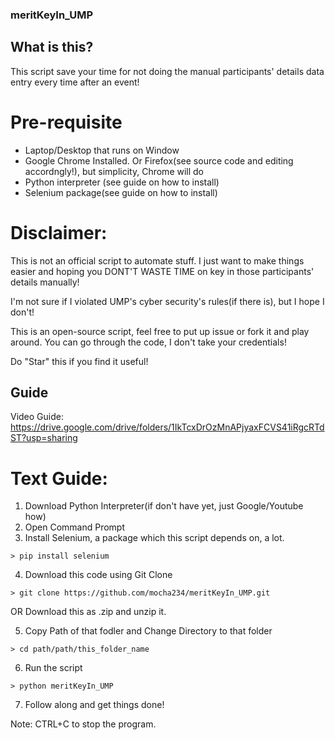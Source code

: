 ### meritKeyIn_UMP

## What is this?
This script save your time for not doing the manual participants' details data entry every time after an event!

# Pre-requisite 
- Laptop/Desktop that runs on Window
- Google Chrome Installed. Or Firefox(see source code and editing accordngly!), but simplicity, Chrome will do
- Python interpreter (see guide on how to install)
- Selenium package(see guide on how to install)

# Disclaimer:
This is not an official script to automate stuff. I just want to make things easier and hoping you DONT'T WASTE TIME on key in those participants' details manually!

I'm not sure if I violated UMP's cyber security's rules(if there is), but I hope I don't!

This is an open-source script, feel free to put up issue or fork it and play around. You can go through the code, I don't take your credentials!

Do "Star" this if you find it useful!

## Guide

Video Guide: https://drive.google.com/drive/folders/1IkTcxDrOzMnAPjyaxFCVS41iRgcRTdST?usp=sharing

# Text Guide:

1. Download Python Interpreter(if don't have yet, just Google/Youtube how)
2. Open Command Prompt
3. Install Selenium, a package which this script depends on, a lot.
```
> pip install selenium
```
4. Download this code using Git Clone
```
> git clone https://github.com/mocha234/meritKeyIn_UMP.git
```
OR
Download this as .zip and unzip it.

5. Copy Path of that fodler and Change Directory to that folder
```
> cd path/path/this_folder_name
```
6. Run the script
```
> python meritKeyIn_UMP
```
7. Follow along and get things done!

Note: CTRL+C to stop the program.

